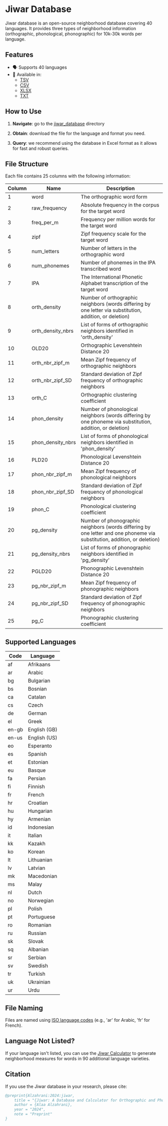 # Jiwar Database

Jiwar database is an open-source neighborhood database covering 40 languages. It provides three types of neighborhood information (orthographic, phonological, phonographic) for 10k-30k words per language.

## Features

- 🗣️ Supports 40 languages
- 📁 Available in:
  - [TSV](https://github.com/AlaaAlzahrani/Jiwar_database/tree/master/jiwar_database/tsv)
  - [CSV](https://github.com/AlaaAlzahrani/Jiwar_database/tree/master/jiwar_database/csv)
  - [XLSX](https://github.com/AlaaAlzahrani/Jiwar_database/tree/master/jiwar_database/xlsx)
  - [TXT](https://github.com/AlaaAlzahrani/Jiwar_database/tree/master/jiwar_database/txt)

## How to Use 

1. **Navigate**: go to the [jiwar_database](https://github.com/AlaaAlzahrani/Jiwar_database/tree/master/jiwar_database) directory
   
2. **Obtain**: download the file for the language and format you need.

3. **Query**: we recommend using the database in Excel format as it allows for fast and robust queries.

## File Structure

Each file contains 25 columns with the following information:

| Column | Name | Description |
|--------|------|-------------|
| 1 | word | The orthographic word form |
| 2 | raw_frequency | Absolute frequency in the corpus for the target word |
| 3 | freq_per_m | Frequency per million words for the target word |
| 4 | zipf | Zipf frequency scale for the target word |
| 5 | num_letters | Number of letters in the orthographic word |
| 6 | num_phonemes | Number of phonemes in the IPA transcribed word |
| 7 | IPA | The International Phonetic Alphabet transcription of the target word|
| 8 | orth_density | Number of orthographic neighbors (words differing by one letter via substitution, addition, or deletion) |
| 9 | orth_density_nbrs | List of forms of orthographic neighbors identified in 'orth_density' |
| 10 | OLD20 | Orthographic Levenshtein Distance 20 |
| 11 | orth_nbr_zipf_m | Mean Zipf frequency of orthographic neighbors |
| 12 | orth_nbr_zipf_SD | Standard deviation of Zipf frequency of orthographic neighbors |
| 13 | orth_C | Orthographic clustering coefficient |
| 14 | phon_density | Number of phonological neighbors (words differing by one phoneme via substitution, addition, or deletion) |
| 15 | phon_density_nbrs | List of forms of phonological neighbors identified in 'phon_density' |
| 16 | PLD20 | Phonological Levenshtein Distance 20 |
| 17 | phon_nbr_zipf_m | Mean Zipf frequency of phonological neighbors |
| 18 | phon_nbr_zipf_SD | Standard deviation of Zipf frequency of phonological neighbors |
| 19 | phon_C | Phonological clustering coefficient |
| 20 | pg_density | Number of phonographic neighbors (words differing by one letter and one phoneme via substitution, addition, or deletion) |
| 21 | pg_density_nbrs | List of forms of phonographic neighbors identified in 'pg_density' |
| 22 | PGLD20 | Phonographic Levenshtein Distance 20 |
| 23 | pg_nbr_zipf_m | Mean Zipf frequency of phonographic neighbors |
| 24 | pg_nbr_zipf_SD | Standard deviation of Zipf frequency of phonographic neighbors |
| 25 | pg_C | Phonographic clustering coefficient |


## Supported Languages

| Code | Language |
|------|----------|
| af | Afrikaans |
| ar | Arabic |
| bg | Bulgarian |
| bs | Bosnian |
| ca | Catalan |
| cs | Czech |
| de | German |
| el | Greek |
| en-gb | English (GB) |
| en-us | English (US) |
| eo | Esperanto |
| es | Spanish |
| et | Estonian |
| eu | Basque |
| fa | Persian |
| fi | Finnish |
| fr | French |
| hr | Croatian |
| hu | Hungarian |
| hy | Armenian |
| id | Indonesian |
| it | Italian |
| kk | Kazakh |
| ko | Korean |
| lt | Lithuanian |
| lv | Latvian |
| mk | Macedonian |
| ms | Malay |
| nl | Dutch |
| no | Norwegian |
| pl | Polish |
| pt | Portuguese |
| ro | Romanian |
| ru | Russian |
| sk | Slovak |
| sq | Albanian |
| sr | Serbian |
| sv | Swedish |
| tr | Turkish |
| uk | Ukrainian |
| ur | Urdu |

## File Naming

Files are named using [ISO language codes](https://en.wikipedia.org/wiki/List_of_ISO_639_language_codes) (e.g., 'ar' for Arabic, 'fr' for French).

## Language Not Listed?
If your language isn't listed, you can use the [Jiwar Calculator](https://github.com/AlaaAlzahrani/Jiwar) to generate neighborhood measures for words in 90 additional language varieties.


## Citation

If you use the Jiwar database in your research, please cite:

```bibtex
@preprint{Alzahrani:2024:jiwar,
    title = "{Jiwar: A Database and Calculator for Orthographic and Phonological Neighborhood Measures for 40 Languages}",
    author = {Alaa Alzahrani},
    year = "2024",
    note = "Preprint"
}
```
